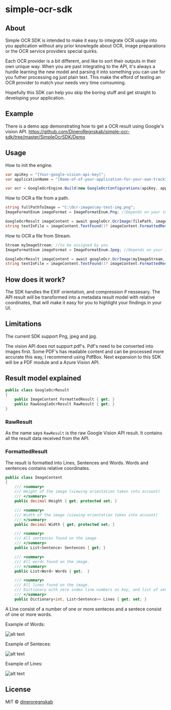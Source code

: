 # simple-ocr-sdk

## About
Simple OCR SDK is intended to make it easy to integrate OCR usage into you application without any prior knowlegde about OCR, image preparations or the OCR service providers special quirks.

Each OCR provider is a bit different, and like to sort their outputs in their own unique way. When you are past integrating to the API, it's always a hurdle learning the new model and parsing it into something you can use for you futher processing og just plain text. This make the efford of testing an OCR provider to match your needs very time comsuming.

Hopefully this SDK can help you skip the boring stuff and get straight to developing your application.

## Example
There is a demo app demonstrating how to get a OCR result using Google's vision API.
https://github.com/DineroRegnskab/simple-ocr-sdk/tree/master/SimpleOcrSDK/Demo

## Usage

How to init the engine.
```cs
var apiKey = "[Your-google-vision-api-key]";
var applicationName = "[Name-of-of-your-application-for-your-own-tracking-in-google]";

var ocr = GoogleOcrEngine.Build(new GoogleOcrConfigurations(apiKey, applicationName));
```

How to OCR a file from a path.
```cs
string fullPathToImage = "C:\Ocr-images\my-test-img.png";
ImageFormatEnum imageFormat = ImageFormatEnum.Png; //Depends on your image

GoogleOcrResult imageContent = await googleOcr.OcrImage(filePath, imageFormat);
string textInFile = imageContent.TextFound()? imageContent.FormattedResult.GetPlainTextWithLineBreaks() : "";
```

How to OCR a file from Stream.
```cs
Stream myImageStream; //to be assigned by you
ImageFormatEnum imageFormat = ImageFormatEnum.Jpeg; //Depends on your image

GoogleOcrResult imageContent = await googleOcr.OcrImage(myImageStream, imageFormat);
string textInFile = imageContent.TextFound()? imageContent.FormattedResult.GetPlainTextWithLineBreaks() : "";
```

## How does it work?
The SDK handles the EXIF orientation, and compression if nessesary.
The API result will be transformed into a metadata result model with relative coordinates, that will make it easy for you to highlight your findings in your UI.

## Limitations
The current SDK support Png, jpeg and jpg.

The vision API does not support pdf's. Pdf's need to be converted into images first.
Some PDF's has readable content and can be processed more accurate this way, I recommend using PdfBox. Next expansion to this SDK will be a PDF module and a Azure Vision API.


## Result model explained

```cs
public class GoogleOcrResult
{
    public ImageContent FormattedResult { get; }
    public RawGoogleOcrResult RawResult { get; }
}
```

### RawResult
As the name says ```RawResult``` is the raw Google Vision API result. It contains all the result data received from the API.

### FormattedResult
The result is formatted into Lines, Sentences and Words. Words and sentences contains relative coordinates.

```cs
public class ImageContent
{
    /// <summary>
    /// Height of the image (viewing orientation taken into account)
    /// </summary>
    public decimal Height { get; protected set; }

    /// <summary>
    /// Width of the image (viewing orientation taken into account)
    /// </summary>
    public decimal Width { get; protected set; }

    /// <summary>
    /// All sentences found on the image
    /// </summary>
    public List<Sentence> Sentences { get; }

    /// <summary>
    /// All words found on the image.
    /// </summary>
    public List<Word> Words { get;  }

    /// <summary>
    /// All lines found on the image. 
    /// Dictionary with zero index line numbers as key, and list of sentences as value.
    /// </summary>
    public Dictionary<int, List<Sentence>> Lines { get; set; }
```

A Line consist of a number of one or more senteces and a sentece consist of one or more words.

Example of Words:

![alt text](https://github.com/DineroRegnskab/simple-ocr-sdk/blob/master/images/receipt%20explained%20words.jpg "Words")


Example of Senteces:

![alt text](https://github.com/DineroRegnskab/simple-ocr-sdk/blob/master/images/receipt%20explained%20sentences.jpg "Sentences")


Example of Lines:

![alt text](https://github.com/DineroRegnskab/simple-ocr-sdk/blob/master/images/receipt%20explained%20lines.jpg "Lines")




## License

MIT © [dineroregnskab](mailto:info@dinero.dk)

